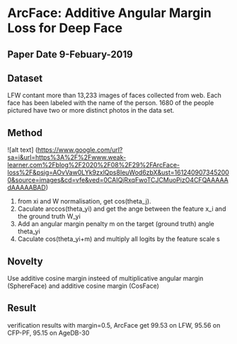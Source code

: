 # ArcFace: Additive Angular Margin Loss for Deep Face
## Paper Date 9-Febuary-2019
## Dataset
LFW contant more than 13,233 images of faces collected from web. Each face has been labeled with the name of the person. 1680 of the people pictured have two or more distinct photos in the data set.
## Method
![alt text] (https://www.google.com/url?sa=i&url=https%3A%2F%2Fwww.weak-learner.com%2Fblog%2F2020%2F08%2F29%2FArcFace-loss%2F&psig=AOvVaw0LYk9zxlQps8IeuWod6zbX&ust=1612409073452000&source=images&cd=vfe&ved=0CAIQjRxqFwoTCJCMuoPizO4CFQAAAAAdAAAAABAD)
1. from xi and W normalisation, get cos(theta_j).
2. Caculate arccos(theta_yi) and get the ange between the feature x_i and the ground truth W_yi
3. Add an angular margin penalty m on the target (ground truth) angle theta_yi
4. Caculate cos(theta_yi+m) and multiply all logits by the feature scale s
## Novelty
Use additive cosine margin insteed of multiplicative angular margin (SphereFace) and additive cosine margin (CosFace)
## Result
verification results
with margin=0.5, ArcFace get 99.53 on LFW, 95.56 on CFP-PF, 95.15 on AgeDB-30